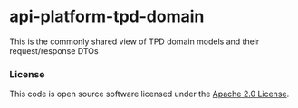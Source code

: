 
# api-platform-tpd-domain

This is the commonly shared view of TPD domain models and their request/response DTOs

### License

This code is open source software licensed under the [Apache 2.0 License]("http://www.apache.org/licenses/LICENSE-2.0.html").